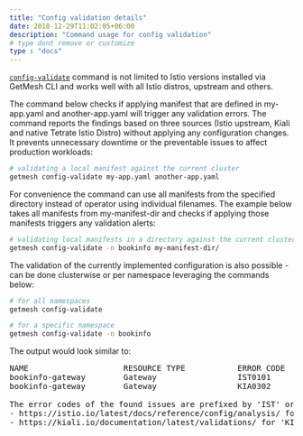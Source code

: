 ```yaml
---
title: "Config validation details"
date: 2018-12-29T11:02:05+06:00
description: "Command usage for config validation"
# type dont remove or customize
type : "docs"
---
```



[`config-validate`](/getmesh-cli/reference/getmesh_config-validate) command is not limited to Istio versions installed via GetMesh CLI and  works well with all Istio distros, upstream and others.

The command below checks if applying manifest that are defined in my-app.yaml and another-app.yaml will trigger any validation errors. The command reports the findings based on three sources (Istio upstream, Kiali and native Tetrate Istio Distro) without applying any configuration changes. It prevents unnecessary downtime or the preventable issues to affect production workloads:

```sh
# validating a local manifest against the current cluster
getmesh config-validate my-app.yaml another-app.yaml
```

For convenience the command can use all manifests from the specified directory instead of operator using individual filenames. The example below takes all manifests from my-manifest-dir and checks if applying those manifests triggers any validation alerts:

```sh
# validating local manifests in a directory against the current cluster in a specific namespace
getmesh config-validate -n bookinfo my-manifest-dir/
```

The validation of the currently implemented configuration is also possible - can be done clusterwise or per namespace leveraging the commands below:

```sh
# for all namespaces
getmesh config-validate
```

```sh
# for a specific namespace
getmesh config-validate -n bookinfo
```

The output would look similar to:
<pre>
NAME                    RESOURCE TYPE           ERROR CODE      SEVERITY        MESSAGE
bookinfo-gateway        Gateway                 IST0101         Error           Referenced selector not found: "app=nonexisting"
bookinfo-gateway        Gateway                 KIA0302         Warning         No matching workload found for gateway selector in this namespace

The error codes of the found issues are prefixed by 'IST' or 'KIA'. For the detailed explanation, please refer to
- https://istio.io/latest/docs/reference/config/analysis/ for 'IST' error codes
- https://kiali.io/documentation/latest/validations/ for 'KIA' error codes
</pre>
